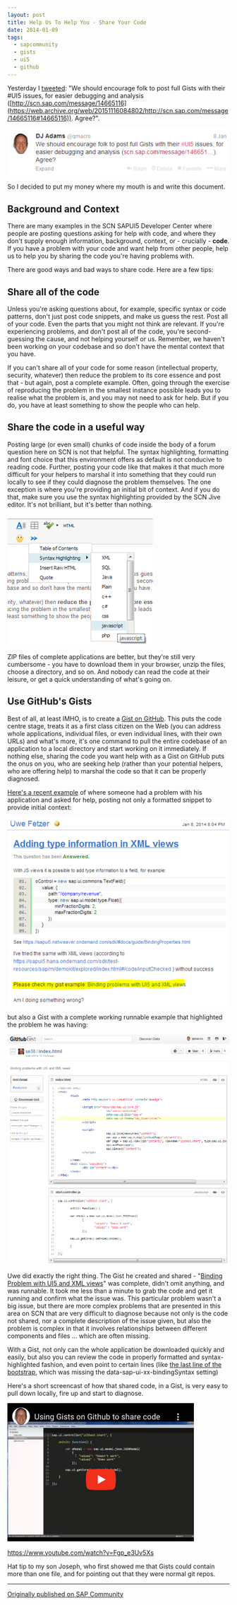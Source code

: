 ```yaml
---
layout: post
title: Help Us To Help You - Share Your Code
date: 2014-01-09
tags:
  - sapcommunity
  - gists
  - ui5
  - github
---
```

Yesterday I [tweeted](/tweets/qmacro/status/420840232008028161/): "We should encourage folk to post full Gists with their #UI5 issues, for easier debugging and analysis ([http://scn.sap.com/message/14665116](https://web.archive.org/web/20151116084802/http://scn.sap.com/message/14665116#14665116)). Agree?".

![A screenshot of the tweet](/images/2014/01/tweet.png)

So I decided to put my money where my mouth is and write this document.

## Background and Context

There are many examples in the SCN SAPUI5 Developer Center where people are posting questions asking for help with code, and where they don't supply enough information, background, context, or - crucially - **code**. If you have a problem with your code and want help from other people, help us to help you by sharing the code you're having problems with.

There are good ways and bad ways to share code. Here are a few tips:

## Share all of the code

Unless you're asking questions about, for example, specific syntax or code patterns, don't just post code snippets, and make us guess the rest. Post all of your code. Even the parts that you might not think are relevant. If you're experiencing problems, and don't post all of the code, you're second-guessing the cause, and not helping yourself or us. Remember, we haven't been working on your codebase and so don't have the mental context that you have.

If you can't share all of your code for some reason (intellectual property, security, whatever) then reduce the problem to its core essence and post that - but again, post a complete example. Often, going through the exercise of reproducing the problem in the smallest instance possible leads you to realise what the problem is, and you may not need to ask for help. But if you do, you have at least something to show the people who can help.

## Share the code in a useful way

Posting large (or even small) chunks of code inside the body of a forum question here on SCN is not that helpful. The syntax highlighting, formatting and font choice that this environment offers as default is not conducive to reading code. Further, posting your code like that makes it that much more difficult for your helpers to marshal it into something that they could run locally to see if they could diagnose the problem themselves. The one exception is where you're providing an initial bit of context. And if you do that, make sure you use the syntax highlighting provided by the SCN Jive editor. It's not brilliant, but it's better than nothing.

![syntax](/images/2014/01/syntax.png)

ZIP files of complete applications are better, but they're still very cumbersome - you have to download them in your browser, unzip the files, choose a directory, and so on. And nobody can read the code at their leisure, or get a quick understanding of what's going on.

## Use GitHub's Gists

Best of all, at least IMHO, is to create a [Gist on GitHub](https://gist.github.com/). This puts the code centre stage, treats it as a first class citizen on the Web (you can address whole applications, individual files, or even individual lines, with their own URLs) and what's more, it's one command to pull the entire codebase of an application to a local directory and start working on it immediately. If nothing else, sharing the code you want help with as a Gist on GitHub puts the onus on you, who are seeking help (rather than your potential helpers, who are offering help) to marshal the code so that it can be properly diagnosed.

[Here's a recent example](https://answers.sap.com/questions/10567169/adding-type-information-in-xml-views.html) of where someone had a problem with his application and asked for help, posting not only a formatted snippet to provide initial context: 

![formatted snippet](/images/2014/01/capture.png)

but also a Gist with a complete working runnable example that highlighted the problem he was having:

![gist](/images/2014/01/gist.png)

Uwe did exactly the right thing. The Gist he created and shared - "[Binding Problem with UI5 and XML views](https://gist.github.com/se38/8322054)" was complete, didn't omit anything, and was runnable. It took me less than a minute to grab the code and get it running and confirm what the issue was. This particular problem wasn't a big issue, but there are more complex problems that are presented in this area on SCN that are very difficult to diagnose because not only is the code not shared, nor a complete description of the issue given, but also the problem is complex in that it involves relationships between different components and files … which are often missing.

With a Gist, not only can the whole application be downloaded quickly and easily, but also you can review the code in properly formatted and syntax-highlighted fashion, and even point to certain lines (like [the last line of the bootstrap](https://gist.github.com/se38/8322054#file-index-html-L9), which was missing the data-sap-ui-xx-bindingSyntax setting)

Here's a short screencast of how that shared code, in a Gist, is very easy to pull down locally, fire up and start to diagnose.

[![screenshot of screencast on YouTube](/images/2014/01/screencast.png)](https://www.youtube.com/watch?v=Fgp_e3Uv5Xs)

<https://www.youtube.com/watch?v=Fgp_e3Uv5Xs>

Hat tip to my son Joseph, who first showed me that Gists could contain more than one file, and for pointing out that they were normal git repos.

---

[Originally published on SAP Community](https://blogs.sap.com/2014/01/09/help-us-to-help-you-share-your-code/)
